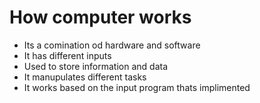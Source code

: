 # How computer works

- Its a comination od hardware and software
- It has different inputs
- Used to store information and data
- It manupulates different tasks
- It works based on the input program 
  thats implimented
  